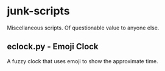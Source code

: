 # junk-scripts
Miscellaneous scripts. Of questionable value to anyone else.

## eclock.py - Emoji Clock
A fuzzy clock that uses emoji to show the approximate time.
